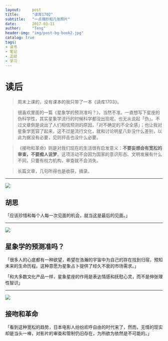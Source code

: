 ```yaml
---
layout:     post
title:      "读库1702"
subtitle:   "一点摘抄和几张照片"
date:       2017-03-11
author:     "Teng"
header-img: "img/post-bg-book2.jpg"
catalog: true
tags:
- 读书
- 笔记
- 正经
- 学习
---
```


# 读后

> 周末上课的，没有课本的我只带了一本《读库1703》。

> 很喜欢里面的一篇《星象学的预测准吗？》，当然不准。一直想写下星座的伪科学性，其实星象学流行的时候科学都没出现呢，也无从说起「伪」。不过文章倒是说出了人们相信预测的原因，「对不确定的不全全感」；也让我对星象学宽容了起来，这不过是流行文化，就和讨论明星八卦没什么差别，以此为据没有必要，见则抨击也没什么必要。

> 《接吻和革命》则是对我们现在的生活很有启发意义：**不要妄想会有宽松的审查，不要痴人说梦**。这项活动不会因为国家的意识形态、文明发展有什么不同，只要有权力机构，审查就不会消失。

> 长篇文章，几句所得也是收获，摘录。

---

![](http://images.tengblog.cn/17-3-19/3099913-file_1489894595805_14ce2.jpg)

## 胡思

「应该珍惜和每个人每一次见面的机会，就当这是最后的见面。」

---

![](http://images.tengblog.cn/17-3-19/25522353-file_1489894596082_155ab.jpg)

## 星象学的预测准吗？

「很多人的心底都有一种欲望，希望在浩瀚的宇宙中为自己的存在找到归宿，预知未来的生命历程。这种意愿为星象占卜提供了经久不衰的市场需求。」

「和大多数文化产品一样，星象星座的作用是表达情感和抚慰心灵，而不是伸张理性智识」

---

![](http://images.tengblog.cn/17-3-19/1769863-file_1489894595131_1309e.jpg)

## 接吻和革命

「看到这种宽松的趋势，日本电影人纷纷欢呼自由的时代来了，然而，无情的现实却是当头一棒，对影片的审查和管制仍旧存在，为所欲为依然是不可能的。」
